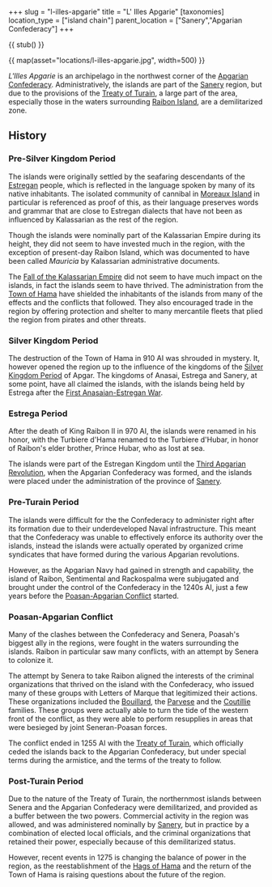 +++
slug = "l-illes-apgarie"
title = "L' Illes Apgarie"
[taxonomies]
location_type = ["island chain"]
parent_location = ["Sanery","Apgarian Confederacy"]
+++

{{ stub() }}

{{ map(asset="locations/l-illes-apgarie.jpg", width=500) }}

_L'Illes Apgarie_ is an archipelago in the northwest corner of the
[Apgarian Confederacy](@/locations/apgar.md). Administratively, the islands are
part of the [Sanery](@/locations/sanery.md) region, but due to the provisions of
the [Treaty of Turain](@/events/treaty-of-turain.md), a large part of the area,
especially those in the waters surrounding
[Raibon Island](@/locations/raibon-island.md), are a demilitarized zone.

## History

### Pre-Silver Kingdom Period

The islands were originally settled by the seafaring descendants of the
[Estregan](@/ethnicities/estregan.md) people, which is reflected in the language
spoken by many of its native inhabitants. The isolated community of cannibal in
[Moreaux Island](@/locations/moreaux-island.md) in particular is referenced as
proof of this, as their language preserves words and grammar that are close to
Estregan dialects that have not been as influenced by Kalassarian as the rest of
the region.

Though the islands were nominally part of the Kalassarian Empire during its
height, they did not seem to have invested much in the region, with the
exception of present-day Raibon Island, which was documented to have been called
_Mauricia_ by Kalassarian administrative documents.

The [Fall of the Kalassarian Empire](@/events/fall-of-the-kalassarian-empire.md)
did not seem to have much impact on the islands, in fact the islands seem to
have thrived. The administration from the [Town of Hama](@/locations/hama.md)
have shielded the inhabitants of the islands from many of the effects and the
conflicts that followed. They also encouraged trade in the region by offering
protection and shelter to many mercantile fleets that plied the region from
pirates and other threats.

### Silver Kingdom Period

The destruction of the Town of Hama in 910 AI was shrouded in mystery. It,
however opened the region up to the influence of the kingdoms of the
[Silver Kingdom Period](@/events/silver-kingdoms.md) of Apgar. The kingdoms of
Anasai, Estrega and Sanery, at some point, have all claimed the islands, with
the islands being held by Estrega after the
[First Anasaian-Estregan War](@/events/first-anasaian-estregan-war.md).

### Estrega Period

After the death of King Raibon II in 970 AI, the islands were renamed in his
honor, with the Turbiere d'Hama renamed to the Turbiere d'Hubar, in honor of
Raibon's elder brother, Prince Hubar, who as lost at sea.

The islands were part of the Estregan Kingdom until the
[Third Apgarian Revolution](@/events/third-apgarian-revolution.md), when the
Apgarian Confederacy was formed, and the islands were placed under the
administration of the province of [Sanery](@/locations/sanery.md).

### Pre-Turain Period

The islands were difficult for the the Confederacy to administer right after its
formation due to their underdeveloped Naval infrastructure. This meant that the
Confederacy was unable to effectively enforce its authority over the islands,
instead the islands were actually operated by organized crime syndicates that
have formed during the various Apgarian revolutions.

However, as the Apgarian Navy had gained in strength and capability, the island
of Raibon, Sentimental and Rackospalma were subjugated and brought under the
control of the Confederacy in the 1240s AI, just a few years before the
[Poasan-Apgarian Conflict](@/events/poasan-apgarian-conflict.md) started.

### Poasan-Apgarian Conflict

Many of the clashes between the Confederacy and Senera, Poasah's biggest ally in
the regions, were fought in the waters surrounding the islands. Raibon in
particular saw many conflicts, with an attempt by Senera to colonize it.

The attempt by Senera to take Raibon aligned the interests of the criminal
organizations that thrived on the island with the Confederacy, who issued many
of these groups with Letters of Marque that legitimized their actions. These
organizations included the [Bouillard](@/organizations/bouillard.md), the
[Parvese](@/organizations/parvese-houses-of-pleasures.md) and the
[Coutillie](@/organizations/coutillie.md) families. These groups were actually
able to turn the tide of the western front of the conflict, as they were able to
perform resupplies in areas that were besieged by joint Seneran-Poasan forces.

The conflict ended in 1255 AI with the
[Treaty of Turain](@/events/treaty-of-turain.md), which officially ceded the
islands back to the Apgarian Confederacy, but under special terms during the
armistice, and the terms of the treaty to follow.

### Post-Turain Period

Due to the nature of the Treaty of Turain, the northernmost islands between
Senera and the Apgarian Confederacy were demilitarized, and provided as a buffer
between the two powers. Commercial activity in the region was allowed, and was
administered nominally by [Sanery](@/locations/sanery.md), but in practice by a
combination of elected local officials, and the criminal organizations that
retained their power, especially because of this demilitarized status.

However, recent events in 1275 is changing the balance of power in the region,
as the reestablishment of the [Hags of Hama](@/organizations/hags-of-hama.md)
and the return of the Town of Hama is raising questions about the future of the
region.
